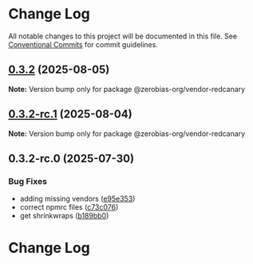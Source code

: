 # Change Log

All notable changes to this project will be documented in this file.
See [Conventional Commits](https://conventionalcommits.org) for commit guidelines.

## [0.3.2](https://github.com/zerobias-org/vendor/compare/@zerobias-org/vendor-redcanary@0.3.2-rc.1...@zerobias-org/vendor-redcanary@0.3.2) (2025-08-05)

**Note:** Version bump only for package @zerobias-org/vendor-redcanary





## [0.3.2-rc.1](https://github.com/zerobias-org/vendor/compare/@zerobias-org/vendor-redcanary@0.3.2-rc.0...@zerobias-org/vendor-redcanary@0.3.2-rc.1) (2025-08-04)

**Note:** Version bump only for package @zerobias-org/vendor-redcanary





## 0.3.2-rc.0 (2025-07-30)


### Bug Fixes

* adding missing vendors ([e95e353](https://github.com/zerobias-org/vendor/commit/e95e35309a1812973f4536f535eee460edc5414c))
* correct npmrc files ([c73c076](https://github.com/zerobias-org/vendor/commit/c73c0761e1e567cc0c2f0f8179725016d11caf8c))
* get shrinkwraps ([b189bb0](https://github.com/zerobias-org/vendor/commit/b189bb0cf53ad66427530ccc0eab7824527942d3))





# Change Log
